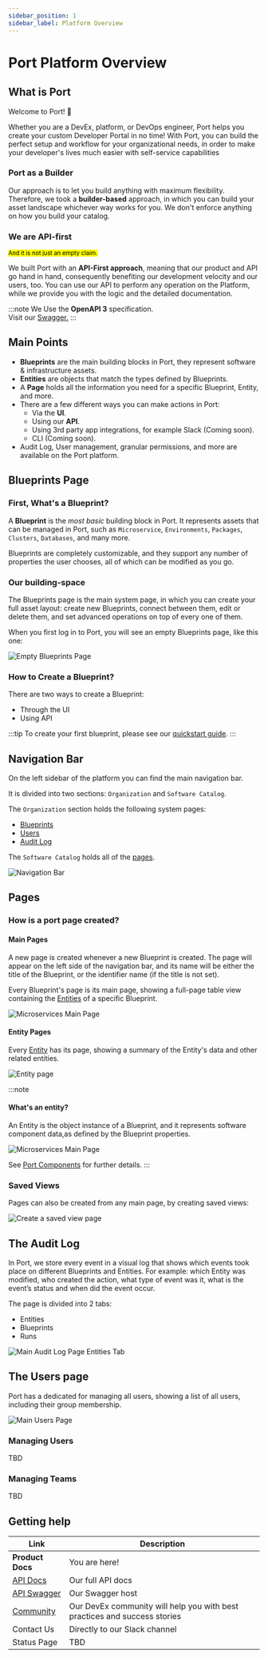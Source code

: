 ```yaml
---
sidebar_position: 1
sidebar_label: Platform Overview
---
```


# Port Platform Overview

## What is Port

Welcome to Port! :wave:

Whether you are a DevEx, platform, or DevOps engineer, Port helps you create your custom Developer Portal in no time! With Port, you can build the perfect setup and workflow for your organizational needs, in order to make your developer's lives much easier with self-service capabilities

### Port as a Builder

Our approach is to let you build anything with maximum flexibility. Therefore, we took a **builder-based** approach, in which you can build your asset landscape whichever way works for you. We don't enforce anything on how you build your catalog.

### We are API-first

<sup><mark>And it is not just an empty claim.</mark></sup>

We built Port with an **API-First approach**, meaning that our product and API go hand in hand, consequently benefiting our development velocity and our users, too. You can use our API to perform any operation on the Platform, while we provide you with the logic and the detailed documentation.

:::note
We Use the **OpenAPI 3** specification.  
Visit our [Swagger.](https://api.getport.io/static/index.html#/)
:::

## Main Points

- **Blueprints** are the main building blocks in Port, they represent software & infrastructure assets.
- **Entities** are objects that match the types defined by Blueprints.
- A **Page** holds all the information you need for a specific Blueprint, Entity, and more.
- There are a few different ways you can make actions in Port:
  - Via the **UI**.
  - Using our **API**.
  - Using 3rd party app integrations, for example Slack (Coming soon).
  - CLI (Coming soon).
- Audit Log, User management, granular permissions, and more are available on the Port platform.

## Blueprints Page

### First, What's a Blueprint?

A **Blueprint** is the _most basic_ building block in Port. It represents assets that can be managed in Port, such as `Microservice`, `Environments`, `Packages`, `Clusters`, `Databases`, and many more.

Blueprints are completely customizable, and they support any number of properties the user chooses, all of which can be modified as you go.

### Our building-space

The Blueprints page is the main system page, in which you can create your full asset layout: create new Blueprints, connect between them, edit or delete them, and set advanced operations on top of every one of them.

When you first log in to Port, you will see an empty Blueprints page, like this one:

![Empty Blueprints Page](../../static/img/platform-overview/EmptyBlueprintsPage.png)

### How to Create a Blueprint?

There are two ways to create a Blueprint:

- Through the UI
- Using API

:::tip
To create your first blueprint, please see our [quickstart guide](../quickstart.md).
:::

## Navigation Bar

On the left sidebar of the platform you can find the main navigation bar.

It is divided into two sections: `Organization` and `Software Catalog`.

The `Organization` section holds the following system pages:

- [Blueprints](#first-whats-a-blueprint)
- [Users](#the-users-page)
- [Audit Log](#the-audit-log)

The `Software Catalog` holds all of the [pages](#main-pages).

![Navigation Bar](../../static/img/platform-overview/NavigationBar.png)

## Pages

### How is a port page created?

#### Main Pages

A new page is created whenever a new Blueprint is created. The page will appear on the left side of the navigation bar, and its name will be either the title of the Blueprint, or the identifier name (if the title is not set).

Every Blueprint's page is its main page, showing a full-page table view containing the [Entities](#whats-an-entity) of a specific Blueprint.

![Microservices Main Page](../../static/img/platform-overview/MicroservicesMainPage.png)

#### Entity Pages

Every [Entity](#whats-an-entity) has its page, showing a summary of the Entity's data and other related entities.

![Entity page](../../static/img/platform-overview/EntityPageExample.png)

:::note

#### What's an entity?

An Entity is the object instance of a Blueprint, and it represents software component data,as defined by the Blueprint properties.

![Microservices Main Page](../../static/img/platform-overview/MicroservicesMainPage.png)

See [Port Components](./port-components/) for further details.
:::

### Saved Views

Pages can also be created from any main page, by creating saved views:

![Create a saved view page](../../static/img/platform-overview/SaveViewAs.gif)

## The Audit Log

In Port, we store every event in a visual log that shows which events took place on different Blueprints and Entities. For example: which Entity was modified, who created the action, what type of event was it, what is the event’s status and when did the event occur.

The page is divided into 2 tabs:

- Entities
- Blueprints
- Runs

![Main Audit Log Page Entities Tab](../../static/img/platform-overview/AuditLogPage.png)

## The Users page

Port has a dedicated for managing all users, showing a list of all users, including their group membership.

![Main Users Page](../../static/img/platform-overview/UsersPageExample.png)

### Managing Users

TBD

### Managing Teams

TBD

## Getting help

| Link                                                                                                    | Description                                                               |
| ------------------------------------------------------------------------------------------------------- | ------------------------------------------------------------------------- |
| **Product Docs**                                                                                        | You are here!                                                             |
| [API Docs](../api-methods/rest.md)                                                                      | Our full API docs                                                         |
| [API Swagger](https://api.getport.io/static/index.html#/)                                               | Our Swagger host                                                          |
| [Community](https://join.slack.com/t/devex-community/shared_invite/zt-1bmf5621e-GGfuJdMPK2D8UN58qL4E_g) | Our DevEx community will help you with best practices and success stories |
| Contact Us                                                                                              | Directly to our Slack channel                                             |
| Status Page                                                                                             | TBD                                                                       |
